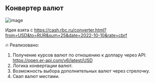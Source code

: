 ## Конвертер валют
![image](https://user-images.githubusercontent.com/82458628/194948698-530c4975-ee38-45c0-8236-b4af727b493c.png)

Идея взята с https://cash.rbc.ru/converter.html?from=USD&to=RUR&sum=25&date=2022-10-10&rate=cbrf

🔥 Реализовано:
1. Получение курсов валют по отношению к доллару через API: https://open.er-api.com/v6/latest/USD
2. Логика конвертации валют.
3. Возможность выбора дополнительных валют через стрелочку.
4. Свап валют местами.
